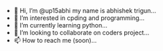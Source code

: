 - 👋 Hi, I’m @up15abhi my name is abhishek trigun...
- 👀 I’m interested in cpding and programming...
- 🌱 I’m currently learning python...
- 💞️ I’m looking to collaborate on coders project...
- 📫 How to reach me (soon)...

<!---
up15abhi/up15abhi is a ✨ special ✨ repository because its `README.md` (this file) appears on your GitHub profile.
You can click the Preview link to take a look at your changes.
--->
